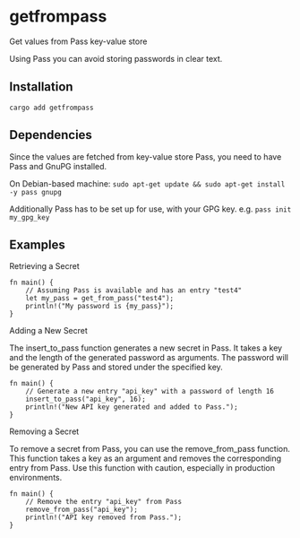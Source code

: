 # getfrompass
Get values from Pass key-value store

Using Pass you can avoid storing passwords in clear text.

## Installation

`cargo add getfrompass`

## Dependencies
Since the values are fetched from key-value store Pass, you need to have Pass and GnuPG installed.

On Debian-based machine:
`sudo apt-get update && sudo apt-get install -y pass gnupg`

Additionally Pass has to be set up for use, with your GPG key.
e.g. `pass init my_gpg_key`

## Examples

Retrieving a Secret

```
fn main() {
    // Assuming Pass is available and has an entry "test4"
    let my_pass = get_from_pass("test4");
    println!("My password is {my_pass}");
}
```

Adding a New Secret

The insert_to_pass function generates a new secret in Pass. It takes a key and the length of the generated password as arguments. The password will be generated by Pass and stored under the specified key.

```
fn main() {
    // Generate a new entry "api_key" with a password of length 16
    insert_to_pass("api_key", 16);
    println!("New API key generated and added to Pass.");
}
```

Removing a Secret

To remove a secret from Pass, you can use the remove_from_pass function. This function takes a key as an argument and removes the corresponding entry from Pass. Use this function with caution, especially in production environments.

```
fn main() {
    // Remove the entry "api_key" from Pass
    remove_from_pass("api_key");
    println!("API key removed from Pass.");
}
```
